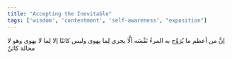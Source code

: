 ```yaml
---
title: "Accepting the Inevitable"
tags: ['wisdom', 'contentment', 'self-awareness', "exposition"]
---
```


 إنَّ من أعظم ما يُرَوِّح به المرءُ نَفْسَه ألَّا يجري لِما يهوى  وليس كائنًا إلا لِما لا يهوى وهو لا محالة كائنٌ
